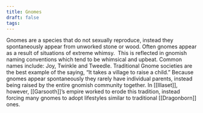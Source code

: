 ```yaml
---
title: Gnomes
draft: false
tags:
---
```

Gnomes are a species that do not sexually reproduce, instead they spontaneously appear from unworked stone or wood. Often gnomes appear as a result of situations of extreme whimsy.  This is reflected in gnomish naming conventions which tend to be whimsical and upbeat. Common names include: Joy, Twinkle and Tweedle. Traditional Gnome societies are the best example of the saying, “It takes a village to raise a child.” Because gnomes appear spontaneously they rarely have individual parents, instead being raised by the entire gnomish community together. In [[Illaset]], however, [[Garsooth]]’s empire worked to erode this tradition, instead forcing many gnomes to adopt lifestyles similar to traditional [[Dragonborn]] ones.